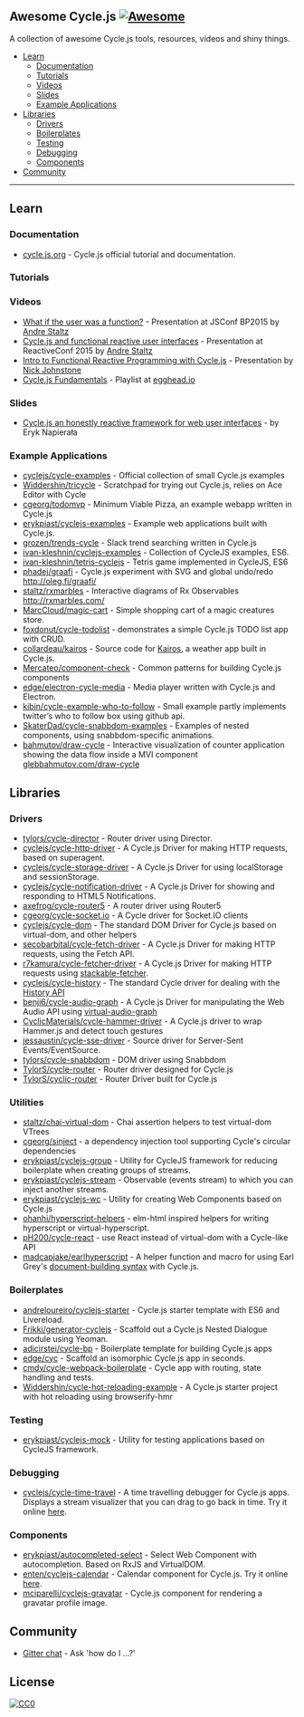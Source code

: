 ## Awesome Cycle.js [![Awesome](https://cdn.rawgit.com/sindresorhus/awesome/d7305f38d29fed78fa85652e3a63e154dd8e8829/media/badge.svg)](https://github.com/sindresorhus/awesome)

A collection of awesome Cycle.js tools, resources, videos and shiny things.

- [Learn](#learn)
  - [Documentation](#documentation)
  - [Tutorials](#tutorials)
  - [Videos](#videos)
  - [Slides](#slides)
  - [Example Applications](#example-applications)
- [Libraries](#libraries)
  - [Drivers](#drivers)
  - [Boilerplates](#boilerplates)
  - [Testing](#testing)
  - [Debugging](#debugging)
  - [Components](#components)
- [Community](#community)

---
## Learn

### Documentation

* [cycle.js.org](http://cycle.js.org/) - Cycle.js official tutorial and documentation.

### Tutorials

### Videos

* [What if the user was a function?](https://www.youtube.com/watch?v=1zj7M1LnJV4) - Presentation at JSConf BP2015 by [Andre Staltz](https://twitter.com/andrestaltz)
* [Cycle.js and functional reactive user interfaces](https://www.youtube.com/watch?v=uNZnftSksYg) - Presentation at ReactiveConf 2015 by [Andre Staltz](http://twitter.com/andrestaltz)
* [Intro to Functional Reactive Programming with Cycle.js](https://www.youtube.com/watch?v=6_ETUyh0tns) - Presentation by [Nick Johnstone](https://twitter.com/widdnz)
* [Cycle.js Fundamentals](https://egghead.io/series/cycle-js-fundamentals) - Playlist at [egghead.io](https://egghead.io)

### Slides

* [Cycle.js an honestly reactive framework for web user interfaces](http://slides.com/erykpiast/cycle) - by Eryk Napierała

### Example Applications

* [cyclejs/cycle-examples](https://github.com/cyclejs/cycle-examples) - Official collection of small Cycle.js examples
* [Widdershin/tricycle](https://github.com/Widdershin/tricycle) - Scratchpad for trying out Cycle.js, relies on Ace Editor with Cycle
* [cgeorg/todomvp](https://github.com/cgeorg/todomvp) - Minimum Viable Pizza, an example webapp written in Cycle.js
* [erykpiast/cyclejs-examples](https://github.com/erykpiast/cyclejs-examples) - Example web applications built with Cycle.js.
* [grozen/trends-cycle](https://github.com/grozen/trends-cycle) - Slack trend searching written in Cycle.js
* [ivan-kleshnin/cyclejs-examples](https://github.com/ivan-kleshnin/cyclejs-examples) - Collection of CycleJS examples, ES6.
* [ivan-kleshnin/tetris-cyclejs](https://github.com/ivan-kleshnin/tetris-cyclejs) - Tetris game implemented in CycleJS, ES6
* [phadej/graafi](https://github.com/phadej/graafi) - Cycle.js experiment with SVG and global undo/redo
http://oleg.fi/graafi/
* [staltz/rxmarbles](https://github.com/staltz/rxmarbles) - Interactive diagrams of Rx Observables http://rxmarbles.com/
* [MarcCloud/magic-cart](https://github.com/MarcCloud/magic-cart) - Simple shopping cart of a magic creatures store.
* [foxdonut/cycle-todolist](https://github.com/foxdonut/cycle-todolist) - demonstrates a simple Cycle.js TODO list app with CRUD.
* [collardeau/kairos](https://github.com/collardeau/kairos) - Source code for [Kairos](http://my-kairos.herokuapp.com/), a weather app built in Cycle.js.
* [Mercateo/component-check](https://github.com/Mercateo/component-check) - Common patterns for building Cycle.js components
* [edge/electron-cycle-media](https://github.com/edge/electron-cycle-media) - Media player written with Cycle.js and Electron.
* [kibin/cycle-example-who-to-follow](https://github.com/kibin/cycle-example-who-to-follow) - Small example partly implements twitter’s who to follow box using github api.
* [SkaterDad/cycle-snabbdom-examples](https://github.com/SkaterDad/cycle-snabbdom-examples) - Examples of nested components, using snabbdom-specific animations.
* [bahmutov/draw-cycle](https://github.com/bahmutov/draw-cycle) - Interactive visualization of counter application showing the data flow inside a MVI component [glebbahmutov.com/draw-cycle](https://glebbahmutov.com/draw-cycle/)

## Libraries

### Drivers

* [tylors/cycle-director](https://github.com/tylors/cycle-director) - Router driver using Director.
* [cyclejs/cycle-http-driver](https://github.com/cyclejs/cycle-http-driver) - A Cycle.js Driver for making HTTP requests, based on superagent.
* [cyclejs/cycle-storage-driver](https://github.com/cyclejs/cycle-storage-driver) - A Cycle.js Driver for using localStorage and sessionStorage.
* [cyclejs/cycle-notification-driver](https://github.com/cyclejs/cycle-notification-driver) - A Cycle.js Driver for showing and responding to HTML5 Notifications.
* [axefrog/cycle-router5](https://github.com/axefrog/cycle-router5) - A router driver using Router5
* [cgeorg/cycle-socket.io](https://github.com/cgeorg/cycle-socket.io) - A Cycle driver for Socket.IO clients
* [cyclejs/cycle-dom](https://github.com/cyclejs/cycle-dom) - The standard DOM Driver for Cycle.js based on virtual-dom, and other helpers
* [secobarbital/cycle-fetch-driver](https://github.com/secobarbital/cycle-fetch-driver) - A Cycle.js Driver for making HTTP requests, using the Fetch API.
* [r7kamura/cycle-fetcher-driver](https://github.com/r7kamura/cycle-fetcher-driver) - A Cycle.js Driver for making HTTP requests using [stackable-fetcher](https://github.com/r7kamura/stackable-fetcher).
* [cyclejs/cycle-history](https://github.com/cyclejs/cycle-history) - The standard Cycle driver for dealing with the [History API](https://developer.mozilla.org/en-US/docs/Web/API/History_API)
* [benji6/cycle-audio-graph](https://github.com/benji6/cycle-audio-graph) - A Cycle.js Driver for manipulating the Web Audio API using [virtual-audio-graph](https://github.com/benji6/virtual-audio-graph)
* [CyclicMaterials/cycle-hammer-driver](https://github.com/CyclicMaterials/cycle-hammer-driver) - A Cycle.js driver to wrap Hammer.js and detect touch gestures
* [jessaustin/cycle-sse-driver](https://github.com/jessaustin/cycle-sse-driver) - Source driver for Server-Sent Events/EventSource.
* [tylors/cycle-snabbdom](https://github.com/TylorS/cycle-snabbdom) - DOM driver using Snabbdom
* [TylorS/cycle-router](https://github.com/TylorS/cycle-router) - Router driver designed for Cycle.js
* [TylorS/cyclic-router](https://github.com/TylorS/cyclic-router) - Router Driver built for Cycle.js

### Utilities

* [staltz/chai-virtual-dom](https://github.com/staltz/chai-virtual-dom) - Chai assertion helpers to test virtual-dom VTrees
* [cgeorg/sinject](https://github.com/cgeorg/sinject) - a dependency injection tool supporting Cycle's circular dependencies
* [erykpiast/cyclejs-group](https://github.com/erykpiast/cyclejs-group) - Utility for CycleJS framework for reducing boilerplate when creating groups of streams.
* [erykpiast/cyclejs-stream](https://github.com/cyclejs/rx-injectable-observable) - Observable (events stream) to which you can inject another streams.
* [erykpiast/cyclejs-wc](https://github.com/erykpiast/cyclejs-wc) - Utility for creating Web Components based on Cycle.js
* [ohanhi/hyperscript-helpers](https://github.com/ohanhi/hyperscript-helpers) - elm-html inspired helpers for writing hyperscript or virtual-hyperscript.
* [pH200/cycle-react](https://github.com/pH200/cycle-react) - use React instead of virtual-dom with a Cycle-like API
* [madcapjake/earlhyperscript](https://github.com/MadcapJake/earl-hyperscript) - A helper function and macro for using Earl Grey's [document-building syntax](https://breuleux.github.io/earl-grey/doc.html#documentbuildingsyntax) with Cycle.js.

### Boilerplates

* [andreloureiro/cyclejs-starter](https://github.com/andreloureiro/cyclejs-starter) - Cycle.js starter template with ES6 and Livereload.
* [Frikki/generator-cyclejs](https://github.com/Frikki/generator-cyclejs) - Scaffold out a Cycle.js Nested Dialogue module using Yeoman.
* [adicirstei/cycle-bp](https://github.com/adicirstei/cycle-bp) - Boilerplate template for building Cycle.js apps
* [edge/cyc](https://github.com/edge/cyc) - Scaffold an isomorphic Cycle.js app in seconds.
* [cmdv/cycle-webpack-boilerplate](https://github.com/Cmdv/cycle-webpack-boilerplate) - Cycle app with routing, state handling and tests.
* [Widdershin/cycle-hot-reloading-example](https://github.com/Widdershin/cycle-hot-reloading-example) - A Cycle.js starter project with hot reloading using browserify-hmr

### Testing

* [erykpiast/cyclejs-mock](https://github.com/erykpiast/cyclejs-mock) - Utility for testing applications based on CycleJS framework.

### Debugging

* [cyclejs/cycle-time-travel](https://github.com/cyclejs/cycle-time-travel) - A time travelling debugger for Cycle.js apps. Displays a stream visualizer that you can drag to go back in time. Try it online [here](http://cycle.js.org/cycle-time-travel/).

### Components

* [erykpiast/autocompleted-select](https://github.com/erykpiast/autocompleted-select) - Select Web Component with autocompletion. Based on RxJS and VirtualDOM.
* [enten/cyclejs-calendar](https://github.com/enten/cyclejs-calendar) - Calendar component for Cycle.js. Try it online [here](http://enten.github.io/cyclejs-calendar/example).
* [mciparelli/cyclejs-gravatar](https://github.com/mciparelli/cyclejs-gravatar) - Cycle.js component for rendering a gravatar profile image.

## Community

* [Gitter chat](https://gitter.im/cyclejs/cycle-core) - Ask 'how do I ...?'


## License

[![CC0](http://i.creativecommons.org/p/zero/1.0/88x31.png)](http://creativecommons.org/publicdomain/zero/1.0/)
